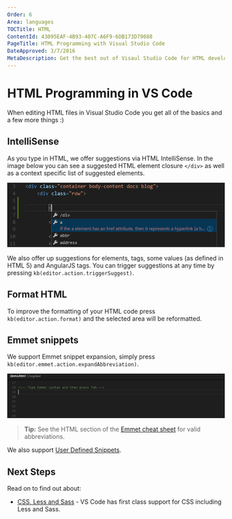 ```yaml
---
Order: 6
Area: languages
TOCTitle: HTML
ContentId: 43095EAF-4B93-407C-A6F9-6DB173D79088
PageTitle: HTML Programming with Visual Studio Code
DateApproved: 3/7/2016
MetaDescription: Get the best out of Visaul Studio Code for HTML development
---
```


# HTML Programming in VS Code
When editing HTML files in Visual Studio Code you get all of the basics and a few more things :)

## IntelliSense
As you type in HTML, we offer suggestions via HTML IntelliSense.  In the image below you can see a suggested HTML element closure `</div>` as well as a context specific list of suggested elements.

![HTML IntelliSense](images/html/htmlintellisense.png)

We also offer up suggestions for elements, tags, some values (as defined in HTML 5) and AngularJS tags.  You can trigger suggestions at any time by pressing `kb(editor.action.triggerSuggest)`.


## Format HTML
To improve the formatting of your HTML code press `kb(editor.action.format)` and the selected area will be reformatted.


## Emmet snippets
We support Emmet snippet expansion, simply press `kb(editor.emmet.action.expandAbbreviation)`.

![Emmet HTML support built-in](images/html/emmetsnippet.gif)

>**Tip:** See the HTML section of the [Emmet cheat sheet](http://docs.emmet.io/cheat-sheet) for valid abbreviations.

We also support [User Defined Snippets](/docs/customization/userdefinedsnippets.md).

## Next Steps
Read on to find out about:

* [CSS, Less and Sass](/docs/languages/css.md) - VS Code has first class support for CSS including Less and Sass.


